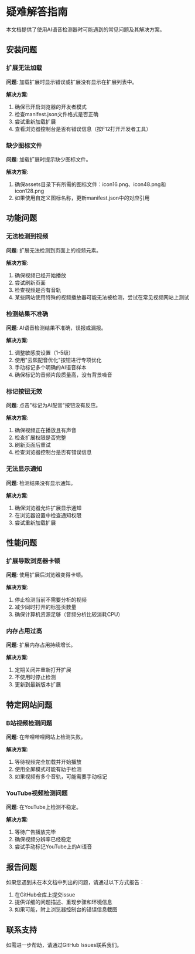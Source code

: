 # 疑难解答指南

本文档提供了使用AI语音检测器时可能遇到的常见问题及其解决方案。

## 安装问题

### 扩展无法加载

**问题**: 加载扩展时显示错误或扩展没有显示在扩展列表中。

**解决方案**:
1. 确保已开启浏览器的开发者模式
2. 检查manifest.json文件格式是否正确
3. 尝试重新加载扩展
4. 查看浏览器控制台是否有错误信息（按F12打开开发者工具）

### 缺少图标文件

**问题**: 加载扩展时提示缺少图标文件。

**解决方案**:
1. 确保assets目录下有所需的图标文件：icon16.png、icon48.png和icon128.png
2. 如果使用自定义图标名称，更新manifest.json中的对应引用

## 功能问题

### 无法检测到视频

**问题**: 扩展无法检测到页面上的视频元素。

**解决方案**:
1. 确保视频已经开始播放
2. 尝试刷新页面
3. 检查视频是否有音轨
4. 某些网站使用特殊的视频播放器可能无法被检测，尝试在常见视频网站上测试

### 检测结果不准确

**问题**: AI语音检测结果不准确，误报或漏报。

**解决方案**:
1. 调整敏感度设置（1-5级）
2. 使用"云熙配音优化"按钮进行专项优化
3. 手动标记多个明确的AI语音样本
4. 确保标记的音频片段质量高，没有背景噪音

### 标记按钮无效

**问题**: 点击"标记为AI配音"按钮没有反应。

**解决方案**:
1. 确保视频正在播放且有声音
2. 检查扩展权限是否完整
3. 刷新页面后重试
4. 检查浏览器控制台是否有错误信息

### 无法显示通知

**问题**: 检测结果没有显示通知。

**解决方案**:
1. 确保浏览器允许扩展显示通知
2. 在浏览器设置中检查通知权限
3. 尝试重新加载扩展

## 性能问题

### 扩展导致浏览器卡顿

**问题**: 使用扩展后浏览器变得卡顿。

**解决方案**:
1. 停止检测当前不需要分析的视频
2. 减少同时打开的标签页数量
3. 确保计算机资源足够（音频分析比较消耗CPU）

### 内存占用过高

**问题**: 扩展内存占用持续增长。

**解决方案**:
1. 定期关闭并重新打开扩展
2. 不使用时停止检测
3. 更新到最新版本扩展

## 特定网站问题

### B站视频检测问题

**问题**: 在哔哩哔哩网站上检测失败。

**解决方案**:
1. 等待视频完全加载并开始播放
2. 使用全屏模式可能有助于检测
3. 如果视频有多个音轨，可能需要手动标记

### YouTube视频检测问题

**问题**: 在YouTube上检测不稳定。

**解决方案**:
1. 等待广告播放完毕
2. 确保视频分辨率已经稳定
3. 尝试手动标记YouTube上的AI语音

## 报告问题

如果您遇到未在本文档中列出的问题，请通过以下方式报告：

1. 在GitHub仓库上提交issue
2. 提供详细的问题描述、重现步骤和环境信息
3. 如果可能，附上浏览器控制台的错误信息截图

## 联系支持

如需进一步帮助，请通过GitHub Issues联系我们。 